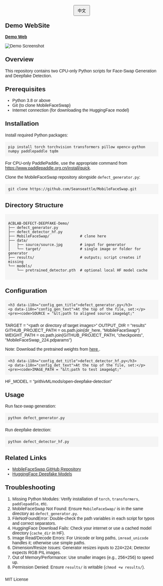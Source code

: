 <!DOCTYPE html>
<html lang="en">
<head>
  <meta charset="UTF-8">
  <meta name="viewport" content="width=device-width, initial-scale=1.0">
  <title data-i18n="title">ACBLAB Defect Deepfake Demo</title>
  <style>
    body { font-family: Arial, sans-serif; padding: 20px; }
    header { margin-bottom: 20px; }
    button#lang-toggle { padding: 6px 12px; cursor: pointer; }
    section { margin-bottom: 24px; }
    h2 { margin-top: 16px; }
    pre { background: #f5f5f5; padding: 10px; overflow-x: auto; }
  </style>
</head>
<body>
  <header>
    <button id="lang-toggle">中文</button>
  </header>

  <section>
    <h2 data-i18n="demo_site">Demo WebSite</h2>
    <p>
      <strong>
        <a data-i18n="demo_link_text" href="http://140.113.164.91:8888">Demo Web</a>
      </strong>
    </p>
    <img
      src="https://github.com/user-attachments/assets/e32f0297-50b3-4b89-8813-5f83e0dc2cc5"
      alt="Demo Screenshot"
      style="max-width:100%; height:auto;"
    />
  </section>

  <section>
    <h2 data-i18n="overview_title">Overview</h2>
    <p data-i18n="overview_text">
      This repository contains two CPU-only Python scripts for Face-Swap Generation and Deepfake Detection.
    </p>
  </section>

  <section>
    <h2 data-i18n="prereq_title">Prerequisites</h2>
    <ul>
      <li data-i18n="prereq_python">Python 3.8 or above</li>
      <li data-i18n="prereq_git">Git (to clone MobileFaceSwap)</li>
      <li data-i18n="prereq_internet">
        Internet connection (for downloading the HuggingFace model)
      </li>
    </ul>
  </section>

  <section>
    <h2 data-i18n="install_title">Installation</h2>
    <p data-i18n="install_text">Install required Python packages:</p>
    <pre><code>pip install torch torchvision transformers pillow opencv-python numpy paddlepaddle tqdm</code></pre>
    <p data-i18n="install_note">
      For CPU-only PaddlePaddle, use the appropriate command from
      <a href="https://www.paddlepaddle.org.cn/install/quick">https://www.paddlepaddle.org.cn/install/quick</a>.
    </p>
    <p data-i18n="install_clone">
      Clone the MobileFaceSwap repository alongside <code>defect_generator.py</code>:
    </p>
    <pre><code>git clone https://github.com/Seanseattle/MobileFaceSwap.git</code></pre>
  </section>

  <section>
    <h2 data-i18n="dir_title">Directory Structure</h2>
    <pre><code>
ACBLAB-DEFECT-DEEPFAKE-Demo/
├── defect_generator.py
├── defect_detector_hf.py
├── MobileFaceSwap/              # clone here
├── data/
│   ├── source/source.jpg        # input for generator
│   └── target/                  # single image or folder for generator
├── results/                     # outputs; script creates if missing
└── models/
    └── pretrained_detector.pth  # optional local HF model cache
    </code></pre>
  </section>

  <section>
    <h2 data-i18n="config_title">Configuration</h2>

    <h3 data-i18n="config_gen_title">defect_generator.py</h3>
    <p data-i18n="config_gen_text">At the top of the file, set:</p>
    <pre><code>SOURCE = "&lt;path to aligned source image&gt;"
TARGET = "&lt;path or directory of target images&gt;"
OUTPUT_DIR = "results"
GITHUB_PROJECT_PATH = os.path.join(dir_here, "MobileFaceSwap")
WEIGHT_PATH = os.path.join(GITHUB_PROJECT_PATH, "checkpoints", "MobileFaceSwap_224.pdparams")
    </code></pre>
    <p data-i18n="config_gen_note">
      Note: Download the pretrained weights from
      <a href="https://github.com/Seanseattle/MobileFaceSwap/blob/main/checkpoints/MobileFaceSwap_224.pdparams?raw=true">
        here
      </a>.
    </p>

    <h3 data-i18n="config_det_title">defect_detector_hf.py</h3>
    <p data-i18n="config_det_text">At the top of the file, set:</p>
    <pre><code>IMAGE_PATH = "&lt;path to test image&gt;"
HF_MODEL   = "prithivMLmods/open-deepfake-detection"
    </code></pre>
  </section>

  <section>
    <h2 data-i18n="usage_title">Usage</h2>
    <p data-i18n="usage_gen">Run face-swap generation:</p>
    <pre><code>python defect_generator.py</code></pre>
    <p data-i18n="usage_det">Run deepfake detection:</p>
    <pre><code>python defect_detector_hf.py</code></pre>
  </section>

  <section>
    <h2 data-i18n="links_title">Related Links</h2>
    <ul>
      <li>
        <a
          href="https://github.com/Seanseattle/MobileFaceSwap"
          data-i18n="link_mfs"
          >MobileFaceSwap GitHub Repository</a
        >
      </li>
      <li>
        <a
          href="https://huggingface.co/models?sort=downloads&search=deepfake"
          data-i18n="link_hf"
          >HuggingFace Deepfake Models</a
        >
      </li>
    </ul>
  </section>

  <section>
    <h2 data-i18n="ts_title">Troubleshooting</h2>
    <ol>
      <li data-i18n="ts_mod">
        Missing Python Modules: Verify installation of <code>torch</code>,
        <code>transformers</code>, <code>paddlepaddle</code>, etc.
      </li>
      <li data-i18n="ts_repo">
        MobileFaceSwap Not Found: Ensure <code>MobileFaceSwap/</code> is in the
        same directory as <code>defect_generator.py</code>.
      </li>
      <li data-i18n="ts_file">
        FileNotFoundError: Double-check the path variables in each script for
        typos and correct separators.
      </li>
      <li data-i18n="ts_hf">
        HuggingFace Download Fails: Check your internet or use a cached model
        directory (<code>cache_dir</code> in HF).
      </li>
      <li data-i18n="ts_img">
        Image Read/Decode Errors: For Unicode or long paths, <code>imread_unicode</code>
        handles it; otherwise use simple paths.
      </li>
      <li data-i18n="ts_dim">
        Dimension/Resize Issues: Generator resizes inputs to 224×224; Detector
        expects RGB PIL images.
      </li>
      <li data-i18n="ts_mem">
        Out of Memory/Performance: Use smaller images (e.g., 256×256) to speed
        up.
      </li>
      <li data-i18n="ts_perm">
        Permission Denied: Ensure <code>results/</code> is writable
        (<code>chmod +w results/</code>).
      </li>
    </ol>
  </section>

  <footer>
    <p data-i18n="license">MIT License</p>
  </footer>

  <script>
    const translations = {
      en: {
        title: "ACBLAB Defect Deepfake Demo",
        demo_site: "Demo WebSite",
        demo_link_text: "Demo Web",
        overview_title: "Overview",
        overview_text:
          "This repository contains two CPU-only Python scripts for Face-Swap Generation and Deepfake Detection.",
        prereq_title: "Prerequisites",
        prereq_python: "Python 3.8 or above",
        prereq_git: "Git (to clone MobileFaceSwap)",
        prereq_internet:
          "Internet connection (for downloading the HuggingFace model)",
        install_title: "Installation",
        install_text: "Install required Python packages:",
        install_note:
          "For CPU-only PaddlePaddle, use the appropriate command from https://www.paddlepaddle.org.cn/install/quick.",
        install_clone:
          "Clone the MobileFaceSwap repository alongside defect_generator.py:",
        dir_title: "Directory Structure",
        config_title: "Configuration",
        config_gen_title: "defect_generator.py",
        config_gen_text: "At the top of the file, set:",
        config_gen_note: "Note: Download the pretrained weights from here.",
        config_det_title: "defect_detector_hf.py",
        config_det_text: "At the top of the file, set:",
        usage_title: "Usage",
        usage_gen: "Run face-swap generation:",
        usage_det: "Run deepfake detection:",
        links_title: "Related Links",
        link_mfs: "MobileFaceSwap GitHub Repository",
        link_hf: "HuggingFace Deepfake Models",
        ts_title: "Troubleshooting",
        ts_mod:
          "Missing Python Modules: Verify installation of torch, transformers, paddlepaddle, etc.",
        ts_repo:
          "MobileFaceSwap Not Found: Ensure MobileFaceSwap/ is in the same directory as defect_generator.py.",
        ts_file:
          "FileNotFoundError: Double-check the path variables in each script for typos and correct separators.",
        ts_hf:
          "HuggingFace Download Fails: Check your internet or use a cached model directory (cache_dir in HF).",
        ts_img:
          "Image Read/Decode Errors: For Unicode or long paths, imread_unicode handles it; otherwise use simple paths.",
        ts_dim:
          "Dimension/Resize Issues: Generator resizes inputs to 224×224; Detector expects RGB PIL images.",
        ts_mem:
          "Out of Memory/Performance: Use smaller images (e.g., 256×256) to speed up.",
        ts_perm:
          "Permission Denied: Ensure results/ is writable (chmod +w results/).",
        license: "MIT License"
      },
      zh: {
        title: "ACBLAB 缺陷深偽造示範",
        demo_site: "示範網站",
        demo_link_text: "示範網站連結",
        overview_title: "概述",
        overview_text:
          "本儲存庫包含兩個僅限 CPU 的 Python 腳本，用於人臉置換與深偽偵測。",
        prereq_title: "先決條件",
        prereq_python: "Python 3.8 或以上",
        prereq_git: "Git（用於克隆 MobileFaceSwap）",
        prereq_internet:
          "網路連線（用於下載 HuggingFace 模型）",
        install_title: "安裝",
        install_text: "安裝所需的 Python 套件：",
        install_note:
          "對於僅限 CPU 的 PaddlePaddle，請參考 https://www.paddlepaddle.org.cn/install/quick。",
        install_clone:
          "在 defect_generator.py 同級目錄下克隆 MobileFaceSwap 儲存庫：",
        dir_title: "目錄結構",
        config_title: "配置",
        config_gen_title: "defect_generator.py",
        config_gen_text: "在檔案頂部設定：",
        config_gen_note: "注意：請從此處下載預訓練權重。",
        config_det_title: "defect_detector_hf.py",
        config_det_text: "在檔案頂部設定：",
        usage_title: "使用方式",
        usage_gen: "執行人臉置換：",
        usage_det: "執行深偽偵測：",
        links_title: "相關連結",
        link_mfs: "MobileFaceSwap GitHub 儲存庫",
        link_hf: "HuggingFace 深偽模型",
        ts_title: "故障排除",
        ts_mod:
          "缺少 Python 模組：請確認已安裝 torch、transformers、paddlepaddle 等。",
        ts_repo:
          "找不到 MobileFaceSwap：請確保 MobileFaceSwap/ 與 defect_generator.py 位於同一目錄。",
        ts_file:
          "檔案未找到：檢查腳本中的路徑變數是否有錯字及正確的分隔符。",
        ts_hf:
          "HuggingFace 下載失敗：請檢查網路或使用快取模型目錄（HF 的 cache_dir）。",
        ts_img:
          "圖像讀取/解碼錯誤：對於 Unicode 或長路徑，可使用 imread_unicode；否則請使用簡單路徑。",
        ts_dim:
          "尺寸/調整問題：生成器會將輸入調整為 224×224；偵測器期望 RGB PIL 圖片。",
        ts_mem:
          "內存不足/效能問題：使用較小圖片（例如 256×256）以提升速度。",
        ts_perm:
          "權限被拒：請確保 results/ 可寫（chmod +w results/）。",
        license: "MIT 許可證"
      }
    };

    let currentLang = "en";
    const toggleBtn = document.getElementById("lang-toggle");

    toggleBtn.addEventListener("click", () => {
      currentLang = currentLang === "en" ? "zh" : "en";
      document.documentElement.lang = currentLang;
      toggleBtn.innerText = currentLang === "en" ? "中文" : "English";

      document.querySelectorAll("[data-i18n]").forEach((el) => {
        const key = el.getAttribute("data-i18n");
        if (translations[currentLang][key]) {
          el.textContent = translations[currentLang][key];
        }
      });
    });
  </script>
</body>
</html>
